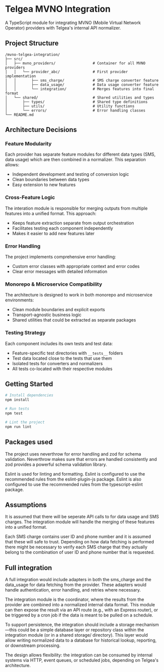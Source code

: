 # Telgea MVNO Integration

A TypeScript module for integrating MVNO (Mobile Virtual Network Operator) providers with Telgea's internal API normalizer.

## Project Structure

```
/mvno-telgea-integration/
├── src/
│   ├── mvno_providers/                 # Container for all MVNO providers
│   │   └── provider_abc/               # First provider implementation
│   │       ├── sms_charge/             # SMS charge converter feature
│   │       ├── data_usage/             # Data usage converter feature
│   │       └── integration/            # Merges features into final format
│   └── shared/                         # Shared utilities and types
│       ├── types/                      # Shared type definitions
│       ├── utils/                      # Utility functions
│       └── errors/                     # Error handling classes
└── README.md
```

## Architecture Decisions

### Feature Modularity

Each provider has separate feature modules for different data types (SMS, data usage) which are then combined in a normalizer. This separation allows:

- Independent development and testing of conversion logic
- Clean boundaries between data types
- Easy extension to new features

### Cross-Feature Logic

The interation module is responsible for merging outputs from multiple features into a unified format. This approach:

- Keeps feature extraction separate from output orchestration
- Facilitates testing each component independently
- Makes it easier to add new features later

### Error Handling

The project implements comprehensive error handling:

- Custom error classes with appropriate context and error codes
- Clear error messages with detailed information

### Monorepo & Microservice Compatibility

The architecture is designed to work in both monorepo and microservice environments:

- Clean module boundaries and explicit exports
- Transport-agnostic business logic
- Shared utilities that could be extracted as separate packages

### Testing Strategy

Each component includes its own tests and test data:

- Feature-specific test directories with `__tests__` folders
- Test data located close to the tests that use them
- Isolated tests for converters and normalizers
- All tests co-located with their respective modules

## Getting Started

```bash
# Install dependencies
npm install

# Run tests
npm test

# Lint the project
npm run lint
```


## Packages used
The project uses neverthrow for error handling and zod for schema validation. Neverthrow makes sure that errors are handled consistently and zod provides a powerful schema validation library.

Eslint is used for linting and formatting. Eslint is configured to use the recommended rules from the eslint-plugin-js package. Eslint is also configured to use the recommended rules from the typescript-eslint package.

## Assumptions

It is assumed that there will be seperate API calls to for data usage and SMS charges. The integration module will handle the merging of these features into a unified format. 

Each SMS charge contains user ID and phone number and it is assumed that these will safe to trust. Depending on how data fetching is performed there might be necessary to verify each SMS charge that they actually belong to the combination of user ID and phone number that is requested.

## Full integration
A full integration would include adapters in both the sms_charge and the data_usage for data fetching from the provider. These adapters would handle authentication, error handling, and retries where necessary.

The integration module is the coordinator, where the results from the provider are combined into a normalized internal data format. This module can then expose the result via an API route (e.g., with an Express router), or be triggered by a cron job if the data is meant to be pulled on a schedule.

To support persistence, the integration should include a storage mechanism—this could be a simple database layer or repository class within the integration module (or in a shared storage/ directory). This layer would allow writing normalized data to a database for historical lookup, reporting, or downstream processing.

The design allows flexibility: the integration can be consumed by internal systems via HTTP, event queues, or scheduled jobs, depending on Telgea's architecture.
